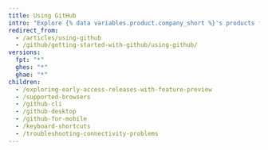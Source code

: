 ```yaml
---
title: Using GitHub
intro: "Explore {% data variables.product.company_short %}'s products from different platforms and devices."
redirect_from:
  - /articles/using-github
  - /github/getting-started-with-github/using-github/
versions:
  fpt: "*"
  ghes: "*"
  ghae: "*"
children:
  - /exploring-early-access-releases-with-feature-preview
  - /supported-browsers
  - /github-cli
  - /github-desktop
  - /github-for-mobile
  - /keyboard-shortcuts
  - /troubleshooting-connectivity-problems
---
```

